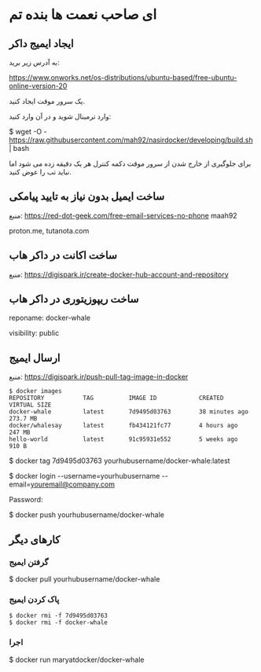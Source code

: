 # ای صاحب نعمت ها بنده تم
## ایجاد ایمیج داکر
به آدرس زیر برید:

https://www.onworks.net/os-distributions/ubuntu-based/free-ubuntu-online-version-20

یک سرور موقت ایجاد کنید.

وارد ترمینال شوید و در آن وارد کنید:

$ wget -O - https://raw.githubusercontent.com/mah92/nasirdocker/developing/build.sh | bash

برای جلوگیری از خارج شدن از سرور موقت دکمه کنترل هر یک دقیقه زده می شود اما نباید تب را عوض کنید. 

## ساخت ایمیل بدون نیاز به تایید پیامکی
منبع: https://red-dot-geek.com/free-email-services-no-phone
maah92

proton.me, tutanota.com

## ساخت اکانت در داکر هاب
منبع: https://digispark.ir/create-docker-hub-account-and-repository

## ساخت ریپوزیتوری در داکر هاب
reponame: docker-whale

visibility: public

## ارسال ایمیج
منبع: https://digispark.ir/push-pull-tag-image-in-docker

```
$ docker images
REPOSITORY           TAG          IMAGE ID            CREATED             VIRTUAL SIZE
docker-whale         latest       7d9495d03763        38 minutes ago      273.7 MB
docker/whalesay      latest       fb434121fc77        4 hours ago         247 MB
hello-world          latest       91c95931e552        5 weeks ago         910 B
```

$ docker tag 7d9495d03763 yourhubusername/docker-whale:latest

$ docker login --username=yourhubusername --email=youremail@company.com

Password:

$ docker push yourhubusername/docker-whale

## کارهای دیگر
### گرفتن ایمیج
 $ docker pull yourhubusername/docker-whale
### پاک کردن ایمیج
```
$ docker rmi -f 7d9495d03763
$ docker rmi -f docker-whale
```
### اجرا
$ docker run maryatdocker/docker-whale